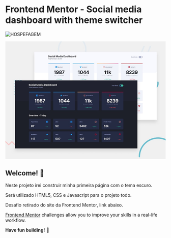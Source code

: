# Frontend Mentor - Social media dashboard with theme switcher

![HOSPEFAGEM](https://determined-pasteur-089110.netlify.app/)

![Design preview for the Social media dashboard with theme switcher coding challenge](./design/desktop-preview.jpg)

## Welcome! 👋

Neste projeto irei construir minha primeira página com o tema escuro.

Será utilizado HTML5, CSS e  Javascript para o projeto todo.

Desafio retirado do site da Frontend Mentor, link abaixo.



[Frontend Mentor](https://www.frontendmentor.io) challenges allow you to improve your skills in a real-life workflow.



**Have fun building!** 🚀
